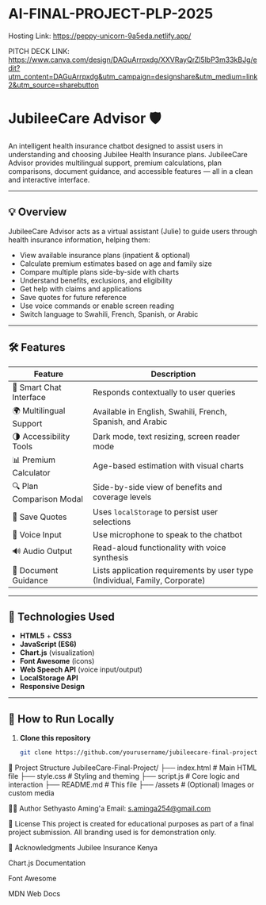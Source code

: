 # AI-FINAL-PROJECT-PLP-2025
Hosting Link:
https://peppy-unicorn-9a5eda.netlify.app/

PITCH DECK LINK:
https://www.canva.com/design/DAGuArrpxdg/XXVRayQrZl5lbP3m33kBJg/edit?utm_content=DAGuArrpxdg&utm_campaign=designshare&utm_medium=link2&utm_source=sharebutton

# JubileeCare Advisor 🛡️

An intelligent health insurance chatbot designed to assist users in understanding and choosing Jubilee Health Insurance plans. JubileeCare Advisor provides multilingual support, premium calculations, plan comparisons, document guidance, and accessible features — all in a clean and interactive interface.

---

## 💡 Overview

JubileeCare Advisor acts as a virtual assistant (Julie) to guide users through health insurance information, helping them:

- View available insurance plans (inpatient & optional)
- Calculate premium estimates based on age and family size
- Compare multiple plans side-by-side with charts
- Understand benefits, exclusions, and eligibility
- Get help with claims and applications
- Save quotes for future reference
- Use voice commands or enable screen reading
- Switch language to Swahili, French, Spanish, or Arabic

---

## 🛠️ Features

| Feature                     | Description                                                                 |
|----------------------------|-----------------------------------------------------------------------------|
| 💬 Smart Chat Interface     | Responds contextually to user queries                                       |
| 🌍 Multilingual Support     | Available in English, Swahili, French, Spanish, and Arabic                  |
| 🌗 Accessibility Tools      | Dark mode, text resizing, screen reader mode                                |
| 📊 Premium Calculator       | Age-based estimation with visual charts                                     |
| 🔍 Plan Comparison Modal    | Side-by-side view of benefits and coverage levels                           |
| 💾 Save Quotes              | Uses `localStorage` to persist user selections                              |
| 🎤 Voice Input              | Use microphone to speak to the chatbot                                      |
| 🔊 Audio Output             | Read-aloud functionality with voice synthesis                               |
| 📄 Document Guidance        | Lists application requirements by user type (Individual, Family, Corporate) |

---

## 🧪 Technologies Used

- **HTML5** + **CSS3**
- **JavaScript (ES6)**
- **Chart.js** (visualization)
- **Font Awesome** (icons)
- **Web Speech API** (voice input/output)
- **LocalStorage API**
- **Responsive Design**

---

## 🚀 How to Run Locally

1. **Clone this repository**
   ```bash
   git clone https://github.com/yourusername/jubileecare-final-project.git
   
📄 Project Structure
JubileeCare-Final-Project/
├── index.html           # Main HTML file
├── style.css            # Styling and theming
├── script.js            # Core logic and interaction
├── README.md            # This file
├── /assets              # (Optional) Images or custom media

👩‍💼 Author
Sethyasto Aming'a
Email: s.aminga254@gmail.com

📑 License
This project is created for educational purposes as part of a final project submission. All branding used is for demonstration only.

🙏 Acknowledgments
Jubilee Insurance Kenya

Chart.js Documentation

Font Awesome

MDN Web Docs
